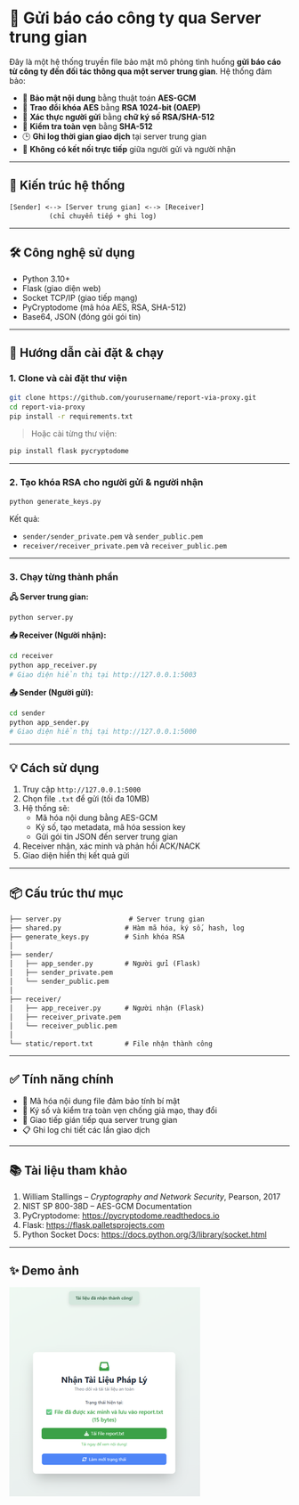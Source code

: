 # 📌 Gửi báo cáo công ty qua Server trung gian

Đây là một hệ thống truyền file bảo mật mô phỏng tình huống **gửi báo cáo từ công ty đến đối tác thông qua một server trung gian**. Hệ thống đảm bảo:

- 🔐 **Bảo mật nội dung** bằng thuật toán **AES-GCM**
- 🔑 **Trao đổi khóa AES** bằng **RSA 1024-bit (OAEP)**
- 🧾 **Xác thực người gửi** bằng **chữ ký số RSA/SHA-512**
- 🧩 **Kiểm tra toàn vẹn** bằng **SHA-512**
- 🕒 **Ghi log thời gian giao dịch** tại server trung gian
- 🚫 **Không có kết nối trực tiếp** giữa người gửi và người nhận

---

## 🧩 Kiến trúc hệ thống

```
[Sender] <--> [Server trung gian] <--> [Receiver]
          (chỉ chuyển tiếp + ghi log)
```

---

## 🛠️ Công nghệ sử dụng

- Python 3.10+
- Flask (giao diện web)
- Socket TCP/IP (giao tiếp mạng)
- PyCryptodome (mã hóa AES, RSA, SHA-512)
- Base64, JSON (đóng gói gói tin)

---

## 🚀 Hướng dẫn cài đặt & chạy

### 1. Clone và cài đặt thư viện

```bash
git clone https://github.com/yourusername/report-via-proxy.git
cd report-via-proxy
pip install -r requirements.txt
```

> Hoặc cài từng thư viện:
```bash
pip install flask pycryptodome
```

---

### 2. Tạo khóa RSA cho người gửi & người nhận

```bash
python generate_keys.py
```

Kết quả:
- `sender/sender_private.pem` và `sender_public.pem`
- `receiver/receiver_private.pem` và `receiver_public.pem`

---

### 3. Chạy từng thành phần

**🖧 Server trung gian:**

```bash
python server.py
```

**📥 Receiver (Người nhận):**

```bash
cd receiver
python app_receiver.py
# Giao diện hiển thị tại http://127.0.0.1:5003
```

**📤 Sender (Người gửi):**

```bash
cd sender
python app_sender.py
# Giao diện hiển thị tại http://127.0.0.1:5000
```

---

## 💡 Cách sử dụng

1. Truy cập `http://127.0.0.1:5000`
2. Chọn file `.txt` để gửi (tối đa 10MB)
3. Hệ thống sẽ:
   - Mã hóa nội dung bằng AES-GCM
   - Ký số, tạo metadata, mã hóa session key
   - Gửi gói tin JSON đến server trung gian
4. Receiver nhận, xác minh và phản hồi ACK/NACK
5. Giao diện hiển thị kết quả gửi

---

## 📦 Cấu trúc thư mục

```
├── server.py                 # Server trung gian
├── shared.py                # Hàm mã hóa, ký số, hash, log
├── generate_keys.py         # Sinh khóa RSA
│
├── sender/
│   ├── app_sender.py        # Người gửi (Flask)
│   ├── sender_private.pem
│   └── sender_public.pem
│
├── receiver/
│   ├── app_receiver.py      # Người nhận (Flask)
│   ├── receiver_private.pem
│   └── receiver_public.pem
│
└── static/report.txt        # File nhận thành công
```

---

## ✅ Tính năng chính

- 🔐 Mã hóa nội dung file đảm bảo tính bí mật
- 🧾 Ký số và kiểm tra toàn vẹn chống giả mạo, thay đổi
- 🚫 Giao tiếp gián tiếp qua server trung gian
- 📋 Ghi log chi tiết các lần giao dịch

---

## 📚 Tài liệu tham khảo

1. William Stallings – *Cryptography and Network Security*, Pearson, 2017  
2. NIST SP 800-38D – AES-GCM Documentation  
3. PyCryptodome: https://pycryptodome.readthedocs.io  
4. Flask: https://flask.palletsprojects.com  
5. Python Socket Docs: https://docs.python.org/3/library/socket.html

---

## ✨ Demo ảnh

![Ảnh kết quả](Picture1.png)
